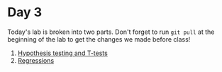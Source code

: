 # Day 3

Today's lab is broken into two parts.  Don't forget to run `git pull` at the beginning of the lab to get the changes we made before class!

1. [Hypothesis testing and T-tests](./hypothesis_testing.py.html)
1. [Regressions](./regression.py.html)


